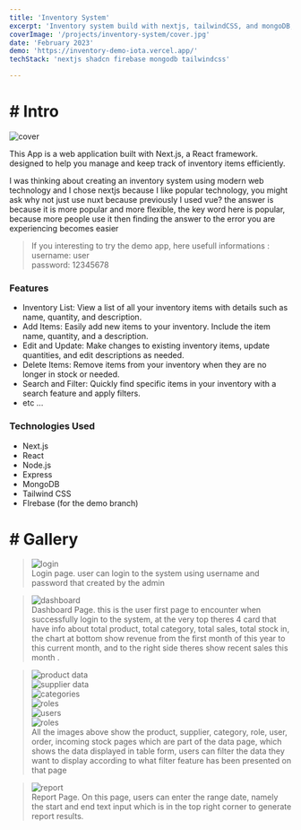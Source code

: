 ```yaml
---
title: 'Inventory System'
excerpt: 'Inventory system build with nextjs, tailwindCSS, and mongoDB, feature include is report about revenue, sale, etc.'
coverImage: '/projects/inventory-system/cover.jpg'
date: 'February 2023'
demo: 'https://inventory-demo-iota.vercel.app/'
techStack: 'nextjs shadcn firebase mongodb tailwindcss'

---
```


# # Intro

![cover](/projects/inventory-system/cover.jpg)

This App is a web application built with Next.js, a React framework. designed to help you manage and keep track of inventory items efficiently.

I was thinking about creating an inventory system using modern web technology and I chose nextjs because I like popular technology, you might ask why not just use nuxt because previously I used vue? the answer is because it is more popular and more flexible, the key word here is popular, because more people use it then finding the answer to the error you are experiencing becomes easier

> If you interesting to try the demo app, here usefull informations : \
> username: user \
> password: 12345678

### Features

- Inventory List: View a list of all your inventory items with details such as name, quantity, and description.
- Add Items: Easily add new items to your inventory. Include the item name, quantity, and a description.
- Edit and Update: Make changes to existing inventory items, update quantities, and edit descriptions as needed.
- Delete Items: Remove items from your inventory when they are no longer in stock or needed.
- Search and Filter: Quickly find specific items in your inventory with a search feature and apply filters.
- etc ...

### Technologies Used

- Next.js
- React
- Node.js
- Express
- MongoDB
- Tailwind CSS
- FIrebase (for the demo branch) 


# # Gallery

> ![login](/projects/inventory-system/landscape/login.jpg) \
Login page. user can login to the system using username and password that created by the admin

> ![dashboard](/projects/inventory-system/landscape/home.jpg) \
> Dashboard Page. this is the user first page to encounter when successfully login to the system, at the very top theres 4 card that have info about total product, total category, total sales, total stock in, the chart at bottom show revenue from the first month of this year to this current month, and to the right side theres show recent sales this month .

> ![product data](/projects/inventory-system/landscape/data-product.png) \
> ![supplier data](/projects/inventory-system/landscape/data-supplier.png) \
> ![categories](/projects/inventory-system/landscape/data-categories.jpg) \
> ![roles](/projects/inventory-system/landscape/data-roles.png) \
> ![users](/projects/inventory-system/landscape/data-users.png) \
> ![roles](/projects/inventory-system/landscape/data-roles.png) \
> All the images above show the product, supplier, category, role, user, order, incoming stock pages which are part of the data page, which shows the data displayed in table form, users can filter the data they want to display according to what filter feature has been presented on that page

> ![report](/projects/inventory-system/landscape/report.jpg) \
> Report Page. On this page, users can enter the range date, namely the start and end text input which is in the top right corner to generate report results.




